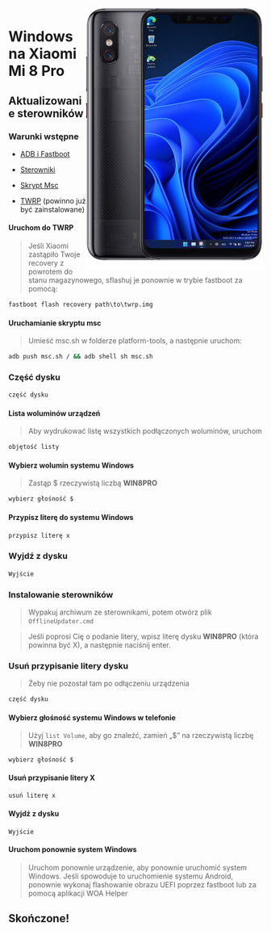 <img align="right" src="https://github.com/n00b69/woa-equuleus/blob/main/equuleus.png" width="350" alt="Windows 11 running on equuleus">

# Windows na Xiaomi Mi 8 Pro

## Aktualizowanie sterowników

### Warunki wstępne
- [ADB i Fastboot](https://developer.android.com/studio/releases/platform-tools)
  
- [Sterowniki](https://github.com/n00b69/woa-equuleus/releases/tag/Drivers)

- [Skrypt Msc](https://github.com/n00b69/woa-equuleus/releases/download/Files/msc.sh)
  
- [TWRP](https://github.com/n00b69/woa-equuleus/releases/download/Files/twrp.img) (powinno już być zainstalowane)

#### Uruchom do TWRP
> Jeśli Xiaomi zastąpiło Twoje recovery z powrotem do stanu magazynowego, sflashuj je ponownie w trybie fastboot za pomocą:
```cmd
fastboot flash recovery path\to\twrp.img
```

#### Uruchamianie skryptu msc
> Umieść msc.sh w folderze platform-tools, a następnie uruchom:
```cmd
adb push msc.sh / && adb shell sh msc.sh
```

### Część dysku
```cmd
część dysku
```

#### Lista woluminów urządzeń
> Aby wydrukować listę wszystkich podłączonych woluminów, uruchom
```cmd
objętość listy
```

#### Wybierz wolumin systemu Windows
> Zastąp $ rzeczywistą liczbą **WIN8PRO**
```cmd
wybierz głośność $
```

#### Przypisz literę do systemu Windows
```cmd
przypisz literę x
```

### Wyjdź z dysku
```cmd
Wyjście
```

### Instalowanie sterowników
> Wypakuj archiwum ze sterownikami, potem otwórz plik `OfflineUpdater.cmd`
 
> Jeśli poprosi Cię o podanie litery, wpisz literę dysku **WIN8PRO** (która powinna być X), a następnie naciśnij enter.

### Usuń przypisanie litery dysku
> Żeby nie pozostał tam po odłączeniu urządzenia
```cmd
część dysku
```

#### Wybierz głośność systemu Windows w telefonie
> Użyj `list Volume`, aby go znaleźć, zamień „$” na rzeczywistą liczbę **WIN8PRO**
```część dysku
wybierz głośność $
```

#### Usuń przypisanie litery X
```część dysku
usuń literę x
```

#### Wyjdź z dysku
```część dysku
Wyjście
```

#### Uruchom ponownie system Windows
> Uruchom ponownie urządzenie, aby ponownie uruchomić system Windows. Jeśli spowoduje to uruchomienie systemu Android, ponownie wykonaj flashowanie obrazu UEFI poprzez fastboot lub za pomocą aplikacji WOA Helper


## Skończone!















